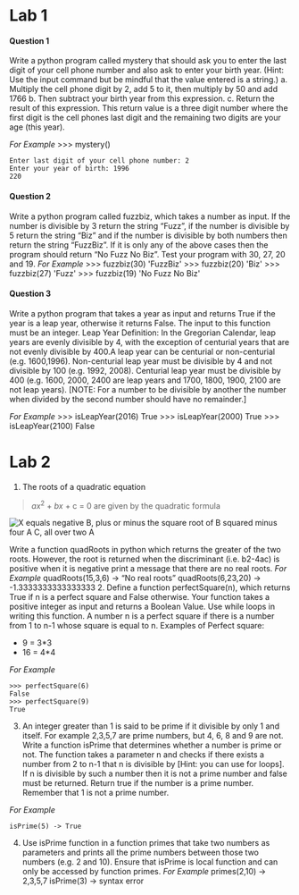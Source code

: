 # Lab 1
#### Question 1

Write a python program called mystery that should ask you to enter the last digit of your
cell phone number and also ask to enter your birth year. (Hint: Use the input command but
be mindful that the value entered is a string.)
a. Multiply the cell phone digit by 2, add 5 to it, then multiply by 50 and add 1766
b. Then subtract your birth year from this expression.
c. Return the result of this expression.
This return value is a three digit number where the first digit is the cell phones last digit and the remaining two digits are your age (this year).

*For Example*
    >>> mystery()
    
	Enter last digit of your cell phone number: 2
	Enter your year of birth: 1996
	220
    
#### Question 2
Write a python program called fuzzbiz, which takes a number as input. If the number is
divisible by 3 return the string “Fuzz”, if the number is divisible by 5 return the string “Biz”
and if the number is divisible by both numbers then return the string “FuzzBiz”. If it is only
any of the above cases then the program should return “No Fuzz No Biz”. Test your
program with 30, 27, 20 and 19.
*For Example*
	>>> fuzzbiz(30)
	'FuzzBiz'
    >>> fuzzbiz(20)
    'Biz'
    >>> fuzzbiz(27)
    'Fuzz'
    >>> fuzzbiz(19)
    'No Fuzz No Biz'
#### Question 3
Write a python program that takes a year as input and returns True if the year is a leap year,
otherwise it returns False. The input to this function must be an integer.
Leap Year Definition:
In the Gregorian Calendar, leap years are evenly divisible by 4, with the exception
of centurial years that are not evenly divisible by 400.A leap year can be centurial or non-centurial (e.g. 1600,1996). Non-centurial leap
year must be divisible by 4 and not divisible by 100 (e.g. 1992, 2008). Centurial
leap year must be divisible by 400 (e.g. 1600, 2000, 2400 are leap years and 1700,
1800, 1900, 2100 are not leap years).
[NOTE: For a number to be divisible by another the number when divided by the
second number should have no remainder.]

*For Example*
    >>> isLeapYear(2016)
    True
    >>> isLeapYear(2000)
    True
    >>> isLeapYear(2100)
    False
    
    

# Lab 2
1. The roots of a quadratic equation 
> <i>ax</i><sup>2</sup> + <i>bx</i> + c = 0 
are given by the quadratic formula

![X equals negative B, plus or minus the square root of B squared minus four A C, all over two A](https://upload.wikimedia.org/wikipedia/commons/thumb/c/c4/Quadratic_formula.svg/640px-Quadratic_formula.svg.png?1444430043902 "Quadratic Formula")


Write a function quadRoots in python which returns the greater of the two roots.
However, the root is returned when the discriminant (i.e. b2-4ac) is positive when it is
negative print a message that there are no real roots.
*For Example*
    quadRoots(15,3,6) -> “No real roots”
    quadRoots(6,23,20) -> -1.3333333333333333
2. Define a function perfectSquare(n), which returns True if n is a perfect square and False otherwise. Your function takes a positive integer as input and returns a Boolean Value. Use while loops in writing this function. A number n is a perfect square if there is a
number from 1 to n-1 whose square is equal to n.
Examples of Perfect square:
- 9 = 3*3
- 16 = 4*4

*For Example*

    >>> perfectSquare(6)
    False
    >>> perfectSquare(9)
    True
    
3. An integer greater than 1 is said to be prime if it divisible by only 1 and itself. For example
2,3,5,7 are prime numbers, but 4, 6, 8 and 9 are not. Write a function isPrime that
determines whether a number is prime or not. The function takes a parameter n and checks if there exists a number from 2 to n-1 that n is divisible by [Hint: you can use for loops].
If n is divisible by such a number then it is not a prime number and false must be returned.
Return true if the number is a prime number. Remember that 1 is not a prime number.

*For Example*

	isPrime(5) -> True
4. Use isPrime function in a function primes that take two numbers as parameters and
prints all the prime numbers between those two numbers (e.g. 2 and 10). Ensure that
isPrime is local function and can only be accessed by function primes.
*For Example*
	primes(2,10) -> 2,3,5,7
    isPrime(3) -> syntax error
